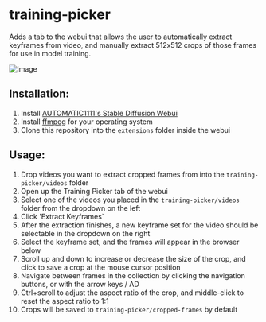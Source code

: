 # training-picker

Adds a tab to the webui that allows the user to automatically extract keyframes from video, and manually extract 512x512 crops of those frames for use in model training.

![image](https://user-images.githubusercontent.com/2313721/200236386-5fed34df-03e4-4ea6-a653-e1b60393afcd.png)

## Installation:

1. Install [AUTOMATIC1111's Stable Diffusion Webui](https://github.com/AUTOMATIC1111/stable-diffusion-webui)
2. Install [ffmpeg](https://ffmpeg.org/) for your operating system
3. Clone this repository into the `extensions` folder inside the webui

## Usage:

1. Drop videos you want to extract cropped frames from into the `training-picker/videos` folder
2. Open up the Training Picker tab of the webui
3. Select one of the videos you placed in the `training-picker/videos` folder from the dropdown on the left
4. Click 'Extract Keyframes`
5. After the extraction finishes, a new keyframe set for the video should be selectable in the dropdown on the right
6. Select the keyframe set, and the frames will appear in the browser below
7. Scroll up and down to increase or decrease the size of the crop, and click to save a crop at the mouse cursor position
8. Navigate between frames in the collection by clicking the navigation buttons, or with the arrow keys / AD
9. Ctrl+scroll to adjust the aspect ratio of the crop, and middle-click to reset the aspect ratio to 1:1
9. Crops will be saved to `training-picker/cropped-frames` by default
